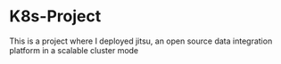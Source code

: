 # K8s-Project
This is a project where I deployed jitsu, an open source data integration platform in a scalable cluster mode
